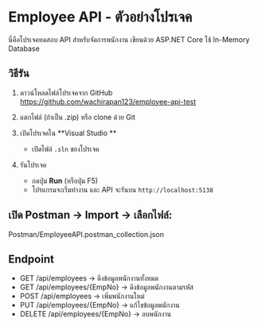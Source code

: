 # Employee API - ตัวอย่างโปรเจค

นี่คือโปรเจคทดสอบ API สำหรับจัดการพนักงาน เขียนด้วย ASP.NET Core ใช้ In-Memory Database

## วิธีรัน
1. ดาวน์โหลดไฟล์โปรเจคจาก GitHub  
   https://github.com/wachirapan123/employee-api-test

2. แตกไฟล์ (ถ้าเป็น .zip) หรือ clone ด้วย Git

3. เปิดโปรเจคใน **Visual Studio **  
   - เปิดไฟล์ `.sln` ของโปรเจค

4. รันโปรเจค  
   - กดปุ่ม **Run** (หรือปุ่ม F5)  
   - โปรแกรมจะเริ่มทำงาน และ API จะรันบน `http://localhost:5138`

## เปิด Postman → Import → เลือกไฟล์:  
   Postman/EmployeeAPI.postman_collection.json
   
## Endpoint
- GET /api/employees → ดึงข้อมูลพนักงานทั้งหมด
- GET /api/employees/{EmpNo} → ดึงข้อมูลพนักงานตามรหัส
- POST /api/employees → เพิ่มพนักงานใหม่
- PUT /api/employees/{EmpNo} → แก้ไขข้อมูลพนักงาน
- DELETE /api/employees/{EmpNo} → ลบพนักงาน
